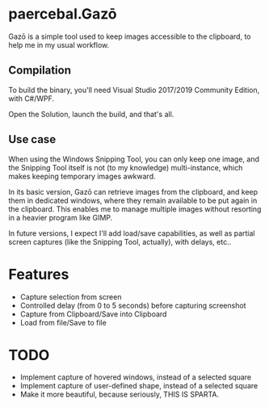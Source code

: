 # paercebal.Gazō

Gazō is a simple tool used to keep images accessible to the clipboard, to help me in my usual workflow.

## Compilation

To build the binary, you'll need Visual Studio 2017/2019 Community Edition, with C#/WPF.

Open the Solution, launch the build, and that's all.

## Use case

When using the Windows Snipping Tool, you can only keep one image, and the Snipping
Tool itself is not (to my knowledge) multi-instance, which makes keeping temporary
images awkward.

In its basic version, Gazō can retrieve images from the clipboard, and keep them in
dedicated windows, where they remain available to be put again in the clipboard.
This enables me to manage multiple images without resorting in a heavier program like
GIMP.

In future versions, I expect I'll add load/save capabilities, as well as partial screen
captures (like the Snipping Tool, actually), with delays, etc..

# Features

- Capture selection from screen
- Controlled delay (from 0 to 5 seconds) before capturing screenshot
- Capture from Clipboard/Save into Clipboard
- Load from file/Save to file

# TODO

- Implement capture of hovered windows, instead of a selected square
- Implement capture of user-defined shape, instead of a selected square
- Make it more beautiful, because seriously, THIS IS SPARTA.
